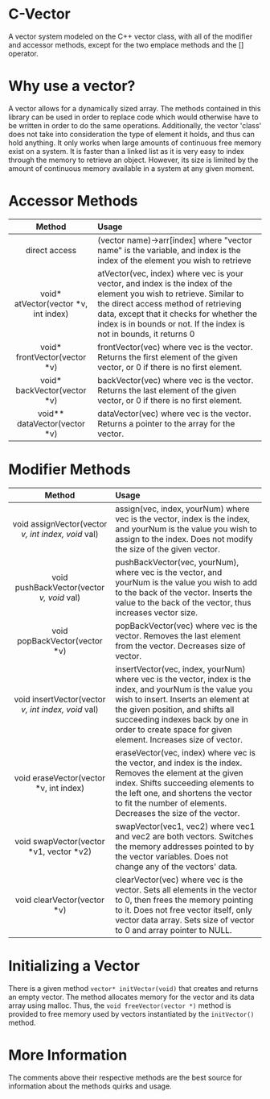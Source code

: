 # C-Vector
A vector system modeled on the C++ vector class, with all of the modifier and accessor methods, except for the two emplace methods and the [] operator.

# Why use a vector?
A vector allows for a dynamically sized array. The methods contained in this library can be used in order to replace code which would otherwise have to be written in order to do the same operations. Additionally, the vector 'class' does not take into consideration the type of element it holds, and thus can hold anything. It only works when large amounts of continuous free memory exist on a system. It is faster than a linked list as it is very easy to index through the memory to retrieve an object. However, its size is limited by the amount of continuous memory available in a system at any given moment. 

# Accessor Methods
|Method|Usage|
|:-:|:-|
|direct access|(vector name)->arr[index] where "vector name" is the variable, and index is the index of the element you wish to retrieve|
|void* atVector(vector *v, int index)|atVector(vec, index) where vec is your vector, and index is the index of the element you wish to retrieve. Similar to the direct access method of retrieving data, except that it checks for whether the index is in bounds or not. If the index is not in bounds, it returns 0|
|void* frontVector(vector *v)|frontVector(vec) where vec is the vector. Returns the first element of the given vector, or 0 if there is no first element.|
|void* backVector(vector *v)|backVector(vec) where vec is the vector. Returns the last element of the given vector, or 0 if there is no first element.|
|void** dataVector(vector *v)|dataVector(vec) where vec is the vector. Returns a pointer to the array for the vector.|

# Modifier Methods
|Method|Usage|
|:-:|:-|
|void assignVector(vector *v, int index, void* val)|assign(vec, index, yourNum) where vec is the vector, index is the index, and yourNum is the value you wish to assign to the index. Does not modify the size of the given vector.|
|void pushBackVector(vector *v, void* val)|pushBackVector(vec, yourNum), where vec is the vector, and yourNum is the value you wish to add to the back of the vector. Inserts the value to the back of the vector, thus increases vector size.|
|void popBackVector(vector *v)|popBackVector(vec) where vec is the vector. Removes the last element from the vector. Decreases size of vector.|
|void insertVector(vector *v, int index, void* val)|insertVector(vec, index, yourNum) where vec is the vector, index is the index, and yourNum is the value you wish to insert. Inserts an element at the given position, and shifts all succeeding indexes back by one in order to create space for given element. Increases size of vector.|
|void eraseVector(vector *v, int index)|eraseVector(vec, index) where vec is the vector, and index is the index. Removes the element at the given index. Shifts succeeding elements to the left one, and shortens the vector to fit the number of elements. Decreases the size of the vector.|
|void swapVector(vector *v1, vector *v2)|swapVector(vec1, vec2) where vec1 and vec2 are both vectors. Switches the memory addresses pointed to by the vector variables. Does not change any of the vectors' data.|
|void clearVector(vector *v)|clearVector(vec) where vec is the vector. Sets all elements in the vector to 0, then frees the memory pointing to it. Does not free vector itself, only vector data array. Sets size of vector to 0 and array pointer to NULL.|

# Initializing a Vector
There is a given method `vector* initVector(void)` that creates and returns an empty vector. The method allocates memory for the vector and its data array using malloc. Thus, the `void freeVector(vector *)` method is provided to free memory used by vectors instantiated by the `initVector()` method.

# More Information
The comments above their respective methods are the best source for information about the methods quirks and usage. 
